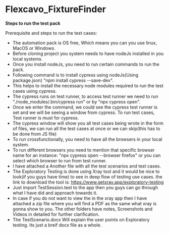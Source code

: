 # Flexcavo_FixtureFinder


**Steps to run the test pack**

Prerequisite and steps to run the test cases:
- The automation pack is OS free, Which means you can you use linux, MacOS or Windows.
- Before cloning project you system needs to have nodeJs installed in you local systems.
- Once you install nodeJs, you need to run certain commands to run the pack.
- Following command is to install cypress using nodeJs(Using package.json) "npm install cypress --save-dev".
- This helps to install the necessary node modules required to run the test cases using cypress.
- The cypress runs on test runner, to access test runner we need to run "./node_modules/.bin/cypress run" or by "npx cypress open".
- Once we enter the command, we could see the cypress test runner is set and we will be seeing a window from cypress. To run test cases, Test runner is must for cypress.
- The cypress window will show you all test cases being wrote in the form of files, we can run all the test cases at once or we can skip(this has to be done from JS file)
- To run crossfunctionally, you need to have all the browsers in your local system.
- To run different browsers you need to mention that specific browser name for an instance: "npx cypress open --browser firefox" or you can select which browser to run from test runner.
- I have attached a Another file with all the test scenarios and test cases.
- The Exploratory Testing is done using Xray tool and it would be nice to look(if you guys have time) to see in deep flow of testing use cases. the link to download the tool is: https://www.getxray.app/exploratory-testing
- Just import TestSession.test to the app then you guys can go through what I have did and approach towards it.
- In case if you do not want to view the in the xray app then I have attached a zip file where you will find a PDF as the same what xray is gonna show to you. The other folders have notes, Screenshots and Videos in detailed for further clarification.
- The TestScenario.docx Will explain the user points on Exploratory testing. Its just a breif docx file as a whole.